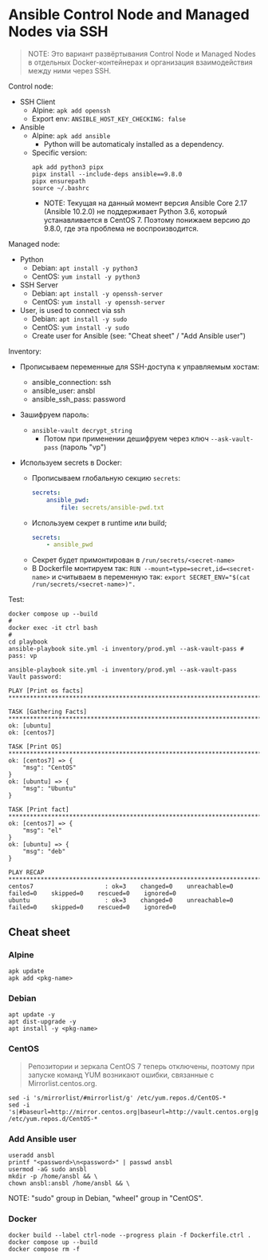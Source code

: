 # Ansible Control Node and Managed Nodes via SSH


> NOTE: Это вариант развёртывания Control Node и Managed Nodes в отдельных Docker-контейнерах и организация взаимодействия между ними через SSH.

Control node:

* SSH Client
    * Alpine: `apk add openssh`
    * Export env: `ANSIBLE_HOST_KEY_CHECKING: false`
* Ansible
    * Alpine: `apk add ansible`
        * Python will be automaticaly installed as a dependency.
    * Specific version:
        ```shell
        apk add python3 pipx
        pipx install --include-deps ansible==9.8.0
        pipx ensurepath
        source ~/.bashrc
        ```
        * NOTE: Текущая на данный момент версия Ansible Core 2.17 (Ansible 10.2.0) не поддерживает Python 3.6, который устанавливается в CentOS 7.
            Поэтому понижаем версию до 9.8.0, где эта проблема не воспроизводится.

Managed node:

* Python
    * Debian: `apt install -y python3`
    * CentOS: `yum install -y python3`
* SSH Server
    * Debian: `apt install -y openssh-server`
    * CentOS: `yum install -y openssh-server`
* User, is used to connect via ssh
    * Debian: `apt install -y sudo`
    * CentOS: `yum install -y sudo`
    * Create user for Ansible (see: "Cheat sheet" / "Add Ansible user")

Inventory:

* Прописываем переменные для SSH-доступа к управляемым хостам:
    * ansible_connection: ssh
    * ansible_user: ansbl
    * ansible_ssh_pass: password

* Зашифруем пароль:
    * `ansible-vault decrypt_string`
        * Потом при применении дешифруем через ключ `--ask-vault-pass` (пароль "vp")

* Используем secrets в Docker:
    * Прописываем глобальную секцию `secrets`:
        ```yml
        secrets:
            ansible_pwd:
                file: secrets/ansible-pwd.txt
        ```
    * Используем секрет в runtime или build;
        ```yml
        secrets:
            - ansible_pwd
        ```
    * Секрет будет примонтирован в `/run/secrets/<secret-name>`
    * В Dockerfile монтируем так: `RUN --mount=type=secret,id=<secret-name>` и считываем в переменную так: `export SECRET_ENV="$(cat /run/secrets/<secret-name>)".`


Test:

```shell
docker compose up --build
#
docker exec -it ctrl bash
#
cd playbook
ansible-playbook site.yml -i inventory/prod.yml --ask-vault-pass # pass: vp
```

```
ansible-playbook site.yml -i inventory/prod.yml --ask-vault-pass
Vault password: 

PLAY [Print os facts] **************************************************************************************************************************************************************

TASK [Gathering Facts] *************************************************************************************************************************************************************
ok: [ubuntu]
ok: [centos7]

TASK [Print OS] ********************************************************************************************************************************************************************
ok: [centos7] => {
    "msg": "CentOS"
}
ok: [ubuntu] => {
    "msg": "Ubuntu"
}

TASK [Print fact] ******************************************************************************************************************************************************************
ok: [centos7] => {
    "msg": "el"
}
ok: [ubuntu] => {
    "msg": "deb"
}

PLAY RECAP *************************************************************************************************************************************************************************
centos7                    : ok=3    changed=0    unreachable=0    failed=0    skipped=0    rescued=0    ignored=0   
ubuntu                     : ok=3    changed=0    unreachable=0    failed=0    skipped=0    rescued=0    ignored=0
```



## Cheat sheet


### Alpine

```shell
apk update
apk add <pkg-name>
```


### Debian

```shell
apt update -y
apt dist-upgrade -y
apt install -y <pkg-name>
```


### CentOS

> Репозитории и зеркала CentOS 7 теперь отключены, поэтому при запуске команд YUM возникают ошибки, связанные с Mirrorlist.centos.org. 

```shell
sed -i 's/mirrorlist/#mirrorlist/g' /etc/yum.repos.d/CentOS-*
sed -i 's|#baseurl=http://mirror.centos.org|baseurl=http://vault.centos.org|g' /etc/yum.repos.d/CentOS-*
```


### Add Ansible user

```shell
useradd ansbl
printf "<password>\n<password>" | passwd ansbl
usermod -aG sudo ansbl
mkdir -p /home/ansbl && \
chown ansbl:ansbl /home/ansbl && \
```

NOTE: "sudo" group in Debian, "wheel" group in "CentOS".


### Docker

```shell
docker build --label ctrl-node --progress plain -f Dockerfile.ctrl .
docker compose up --build
docker compose rm -f
```
